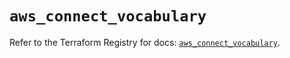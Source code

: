 # `aws_connect_vocabulary`

Refer to the Terraform Registry for docs: [`aws_connect_vocabulary`](https://registry.terraform.io/providers/hashicorp/aws/5.72.1/docs/resources/connect_vocabulary).
